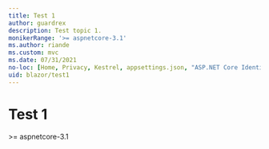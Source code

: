 ```yaml
---
title: Test 1
author: guardrex
description: Test topic 1.
monikerRange: '>= aspnetcore-3.1'
ms.author: riande
ms.custom: mvc
ms.date: 07/31/2021
no-loc: [Home, Privacy, Kestrel, appsettings.json, "ASP.NET Core Identity", cookie, Cookie, Blazor, "Blazor Server", "Blazor WebAssembly", "Identity", "Let's Encrypt", Razor, SignalR]
uid: blazor/test1
---
```

# Test 1

&gt;= aspnetcore-3.1
